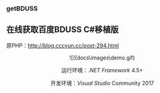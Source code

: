 ### getBDUSS   
## 在线获取百度BDUSS C#移植版   
原PHP：http://blog.cccyun.cc/post-294.html   



<div align=center>![](docs\images\demo.gif)

运行环境：.*NET* *Framework* 4.5+

开发环境：*Visual* *Studio* Community 2017

